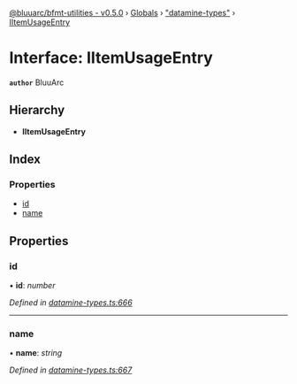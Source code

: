[@bluuarc/bfmt-utilities - v0.5.0](../README.md) › [Globals](../globals.md) › ["datamine-types"](../modules/_datamine_types_.md) › [IItemUsageEntry](_datamine_types_.iitemusageentry.md)

# Interface: IItemUsageEntry

**`author`** BluuArc

## Hierarchy

* **IItemUsageEntry**

## Index

### Properties

* [id](_datamine_types_.iitemusageentry.md#id)
* [name](_datamine_types_.iitemusageentry.md#name)

## Properties

###  id

• **id**: *number*

*Defined in [datamine-types.ts:666](https://github.com/BluuArc/bfmt-utilities/blob/master/src/datamine-types.ts#L666)*

___

###  name

• **name**: *string*

*Defined in [datamine-types.ts:667](https://github.com/BluuArc/bfmt-utilities/blob/master/src/datamine-types.ts#L667)*

